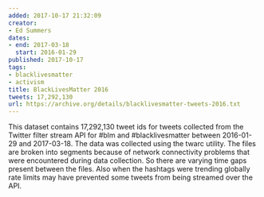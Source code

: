 ```yaml
---
added: 2017-10-17 21:32:09
creator:
- Ed Summers
dates:
- end: 2017-03-18
  start: 2016-01-29
published: 2017-10-17
tags:
- blacklivesmatter
- activism
title: BlackLivesMatter 2016
tweets: 17,292,130
url: https://archive.org/details/blacklivesmatter-tweets-2016.txt
---
```


This dataset contains 17,292,130 tweet ids for tweets collected from the Twitter filter stream API for #blm and #blacklivesmatter between 2016-01-29 and 2017-03-18. The data was collected using the twarc utility. The files are broken into segments because of network connectivity problems that were encountered during data collection. So there are varying time gaps present between the files. Also when the hashtags were trending globally rate limits may have prevented some tweets from being streamed over the API.
